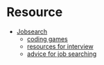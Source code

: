 # Resource
* [Jobsearch](jobsearch.md)
   * [coding games](jobsearch.md#coding-games)
   * [resources for interview](jobsearch.md#resources-for-interview)
   * [advice for job searching](jobsearch.md#advice-for-job-searching)

